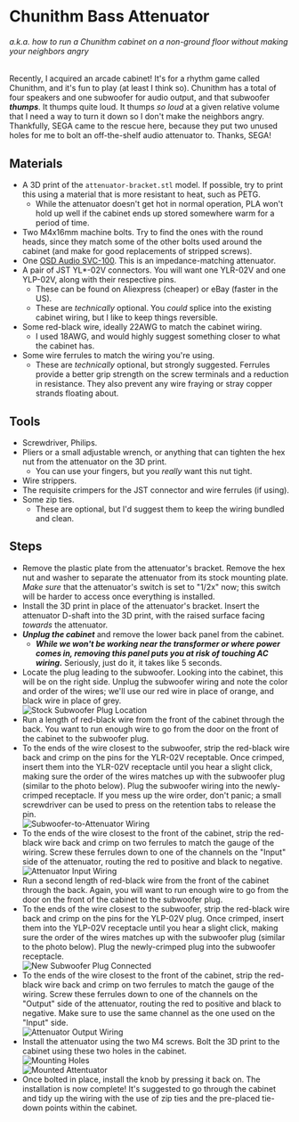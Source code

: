 # Chunithm Bass Attenuator

###### a.k.a. how to run a Chunithm cabinet on a non-ground floor without making your neighbors angry

Recently, I acquired an arcade cabinet! It's for a rhythm game called Chunithm, and it's fun to play (at least I think so). Chunithm has a total of four speakers and one subwoofer for audio output, and that subwoofer ***thumps***. It thumps quite loud. It thumps *so loud* at a given relative volume that I need a way to turn it down so I don't make the neighbors angry. Thankfully, SEGA came to the rescue here, because they put two unused holes for me to bolt an off-the-shelf audio attenuator to. Thanks, SEGA!

## Materials

* A 3D print of the `attenuator-bracket.stl` model. If possible, try to print this using a material that is more resistant to heat, such as PETG.
  * While the attenuator doesn't get hot in normal operation, PLA won't hold up well if the cabinet ends up stored somewhere warm for a period of time.
* Two M4x16mm machine bolts. Try to find the ones with the round heads, since they match some of the other bolts used around the cabinet (and make for good replacements of stripped screws).
* One [OSD Audio SVC-100](https://www.osdaudio.com/svc-100-100w-knob-in-wall-volume-control-outdoor-speaker-depot.html). This is an impedance-matching attenuator.
* A pair of JST YL*-02V connectors. You will want one YLR-02V and one YLP-02V, along with their respective pins.
  * These can be found on Aliexpress (cheaper) or eBay (faster in the US).
  * These are _technically_ optional. You _could_ splice into the existing cabinet wiring, but I like to keep things reversible.
* Some red-black wire, ideally 22AWG to match the cabinet wiring.
  *  I used 18AWG, and would highly suggest something closer to what the cabinet has.
* Some wire ferrules to match the wiring you're using.
  * These are _technically_ optional, but strongly suggested. Ferrules provide a better grip strength on the screw terminals and a reduction in resistance. They also prevent any wire fraying or stray copper strands floating about.

## Tools

* Screwdriver, Philips.
* Pliers or a small adjustable wrench, or anything that can tighten the hex nut from the attenuator on the 3D print.
  * You can use your fingers, but you _really_ want this nut tight.
* Wire strippers.
* The requisite crimpers for the JST connector and wire ferrules (if using).
* Some zip ties.
  * These are optional, but I'd suggest them to keep the wiring bundled and clean.

## Steps

* Remove the plastic plate from the attenuator's bracket. Remove the hex nut and washer to separate the attenuator from its stock mounting plate. *Make sure* that the attenuator's switch is set to "1/2x" now; this switch will be harder to access once everything is installed.
* Install the 3D print in place of the attenuator's bracket. Insert the attenuator D-shaft into the 3D print, with the raised surface facing _towards_ the attenuator.
* ***Unplug the cabinet*** and remove the lower back panel from the cabinet.
  * ***While we won't be working near the transformer or where power comes in, removing this panel puts you at risk of touching AC wiring.*** Seriously, just do it, it takes like 5 seconds.
* Locate the plug leading to the subwoofer. Looking into the cabinet, this will be on the right side. Unplug the subwoofer wiring and note the color and order of the wires; we'll use our red wire in place of orange, and black wire in place of grey.<br>![Stock Subwoofer Plug Location](assets/stock_subwoofer_plug.jpg)
* Run a length of red-black wire from the front of the cabinet through the back. You want to run enough wire to go from the door on the front of the cabinet to the subwoofer plug.
* To the ends of the wire closest to the subwoofer, strip the red-black wire back and crimp on the pins for the YLR-02V receptable. Once crimped, insert them into the YLR-02V receptacle until you hear a slight click, making sure the order of the wires matches up with the subwoofer plug (similar to the photo below). Plug the subwoofer wiring into the newly-crimped receptacle. If you mess up the wire order, don't panic; a small screwdriver can be used to press on the retention tabs to release the pin.<br>![Subwoofer-to-Attenuator Wiring](assets/subwoofer_to_attenuator.jpg)
* To the ends of the wire closest to the front of the cabinet, strip the red-black wire back and crimp on two ferrules to match the gauge of the wiring. Screw these ferrules down to one of the channels on the "Input" side of the attenuator, routing the red to positive and black to negative.<br> ![Attenuator Input Wiring](assets/attenuator_input.jpg)
* Run a second length of red-black wire from the front of the cabinet through the back. Again, you will want to run enough wire to go from the door on the front of the cabinet to the subwoofer plug.
* To the ends of the wire closest to the subwoofer, strip the red-black wire back and crimp on the pins for the YLP-02V plug. Once crimped, insert them into the YLP-02V receptacle until you hear a slight click, making sure the order of the wires matches up with the subwoofer plug (similar to the photo below). Plug the newly-crimped plug into the subwoofer receptacle.<br>![New Subwoofer Plug Connected](assets/new_subwoofer_plug.jpg)
* To the ends of the wire closest to the front of the cabinet, strip the red-black wire back and crimp on two ferrules to match the gauge of the wiring. Screw these ferrules down to one of the channels on the "Output" side of the attenuator, routing the red to positive and black to negative. Make sure to use the same channel as the one used on the "Input" side.<br>![Attenuator Output Wiring](assets/attenuator_output.jpg)
* Install the attenuator using the two M4 screws. Bolt the 3D print to the cabinet using these two holes in the cabinet.<br>![Mounting Holes](assets/mount_holes.jpg)<br>![Mounted Attentuator](assets/mounted_attenuator.jpg)
* Once bolted in place, install the knob by pressing it back on. The installation is now complete! It's suggested to go through the cabinet and tidy up the wiring with the use of zip ties and the pre-placed tie-down points within the cabinet.